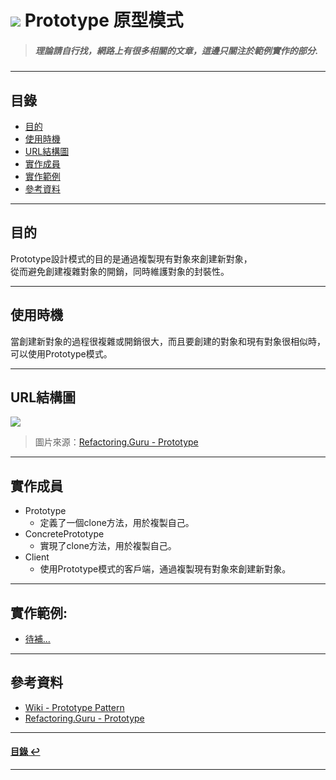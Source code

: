 # ![](https://drive.google.com/uc?id=10INx5_pkhMcYRdx_OO4rXNXxcsvPtBYq) Prototype 原型模式
> ##### 理論請自行找，網路上有很多相關的文章，這邊只關注於範例實作的部分.

---

<!--ts-->
## 目錄
* [目的](#目的)
* [使用時機](#使用時機)
* [URL結構圖](#url結構圖)
* [實作成員](#實作成員)
* [實作範例](#實作範例)
* [參考資料](#參考資料)
<!--te-->

---

## 目的
Prototype設計模式的目的是通過複製現有對象來創建新對象，<br>
從而避免創建複雜對象的開銷，同時維護對象的封裝性。<br>

---

## 使用時機
當創建新對象的過程很複雜或開銷很大，而且要創建的對象和現有對象很相似時，可以使用Prototype模式。<br>

---

## URL結構圖
![](https://drive.google.com/uc?id=1QadqEoNQBrdVnwugg0Jifz10B7gUprLd)
> 圖片來源：[Refactoring.Guru - Prototype](https://refactoring.guru/design-patterns/prototype)

---

## 實作成員
* Prototype
  * 定義了一個clone方法，用於複製自己。
* ConcretePrototype
  * 實現了clone方法，用於複製自己。
* Client
  * 使用Prototype模式的客戶端，通過複製現有對象來創建新對象。

---

## 實作範例:
- [待補...]() 

---

## 參考資料
* [Wiki - Prototype Pattern](https://en.wikipedia.org/wiki/Prototype_pattern) <br>
* [Refactoring.Guru - Prototype](https://refactoring.guru/design-patterns/prototype) <br>

---

<!--ts-->
#### [目錄 ↩](#目錄)
<!--te-->
---
